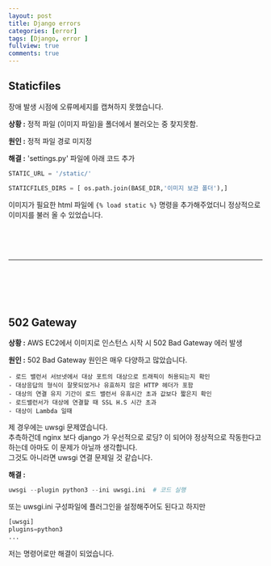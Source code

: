 ```yaml
---
layout: post
title: Django errors
categories: [error]
tags: [Django, error ]
fullview: true
comments: true
---
```


## **Staticfiles**

장애 발생 시점에 오류메세지를 캡쳐하지 못했습니다.

**상황 :** 정적 파일 (이미지 파일)을 폴더에서 불러오는 중 찾지못함.

**원인 :** 정적 파일 경로 미지정

**해결 :** 'settings.py' 파일에 아래 코드 추가

```python
STATIC_URL = '/static/'

STATICFILES_DIRS = [ os.path.join(BASE_DIR,'이미지 보관 폴더'),]
```
이미지가 필요한 html 파일에  `{% load static %}` 명령을 추가해주었더니 정상적으로 이미지를 불러 올 수 있었습니다.

<br><br><br> 

--- 

<br><br><br><br>

## **502 Gateway**

**상황 :** AWS EC2에서 이미지로 인스턴스 시작 시  502 Bad Gateway 에러 발생

**원인 :** 502 Bad Gateway 원인은 매우 다양하고 많았습니다.

    - 로드 밸런서 서브넷에서 대상 포트의 대상으로 트래픽이 허용되는지 확인
    - 대상응답의 형식이 잘못되었거나 유효하지 않은 HTTP 헤더가 포함
    - 대상의 연결 유지 기간이 로드 밸런서 유휴시간 초과 값보다 짧은지 확인
    - 로드밸런서가 대상에 연결할 때 SSL H.S 시간 초과
    - 대상이 Lambda 일때

제 경우에는 uwsgi 문제였습니다.<br>
추측하건데 nginx 보다 django 가 우선적으로 로딩? 이 되어야 정상적으로 작동한다고 하는데 아마도 이 문제가 아닐까 생각합니다.<br>
그것도 아니라면 uwsgi 연결 문제일 것 같습니다.

**해결 :** 
```python
uwsgi --plugin python3 --ini uwsgi.ini  # 코드 실행 
```
또는 uwsgi.ini 구성파일에 플러그인을 설정해주어도 된다고 하지만
```python
[uwsgi]
plugins=python3 
...
```
저는 명령어로만 해결이 되었습니다.










